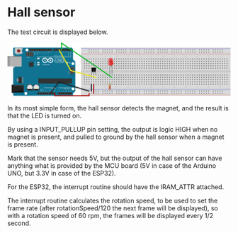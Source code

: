 # Hall sensor

The test circuit is displayed below.

![](A3144-hall-sensor_bb.svg)

In its most simple form, the hall sensor detects the magnet, and the result is that the LED is turned on.

By using a INPUT_PULLUP pin setting, the output is logic HIGH when no magnet is present, and pulled to ground by the hall sensor when a magnet is present.

Mark that the sensor needs 5V, but the output of the hall sensor can have anything what is provided by the MCU board (5V in case of the Arduino UNO, but 3.3V in case of the ESP32).

For the ESP32, the interrupt routine should have the IRAM_ATTR attached.

The interrupt routine calculates the rotation speed, to be used to set the frame rate (after rotationSpeed/120 the next frame will be displayed), so with a rotation speed of 60 rpm, the frames will be displayed every 1/2 second.
